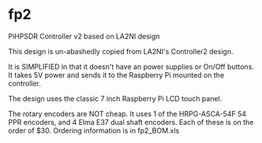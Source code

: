 # fp2
PiHPSDR Controller v2 based on LA2NI design

This design is un-abashedly copied from LA2NI's Controller2 design.

It is SIMPLIFIED in that it doesn't have an power supplies or On/Off buttons.  It takes 5V power
and sends it to the Raspberry Pi mounted on the controller.

The design uses the classic 7 inch Raspberry Pi LCD touch panel.  

The rotary encoders are NOT cheap.  It uses 1 of the HRPG-ASCA-54F 54 PPR encoders, and 4 Elma E37 dual shaft
encoders.  Each of these is on the order of $30.  Ordering information is in fp2_BOM.xls




